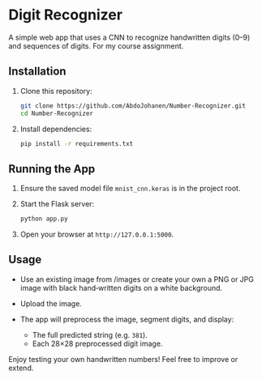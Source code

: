 # Digit Recognizer

A simple web app that uses a CNN to recognize handwritten digits (0–9) and sequences of digits. For my course assignment.

## Installation

1. Clone this repository:

   ```bash
   git clone https://github.com/AbdoJohanen/Number-Recognizer.git
   cd Number-Recognizer
   ```
2. Install dependencies:

   ```bash
   pip install -r requirements.txt
   ```

## Running the App

1. Ensure the saved model file `mnist_cnn.keras` is in the project root.
2. Start the Flask server:

   ```bash
   python app.py
   ```
3. Open your browser at `http://127.0.0.1:5000`.

## Usage

* Use an existing image from /images or create your own a PNG or JPG image with black hand‑written digits on a white background.
* Upload the image.
* The app will preprocess the image, segment digits, and display:

  * The full predicted string (e.g. `381`).
  * Each 28×28 preprocessed digit image.

Enjoy testing your own handwritten numbers! Feel free to improve or extend.
